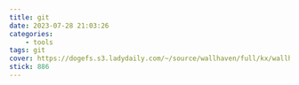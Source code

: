 ```yaml
---
title: git
date: 2023-07-28 21:03:26
categories: 
    - tools
tags: git
cover: https://dogefs.s3.ladydaily.com/~/source/wallhaven/full/kx/wallhaven-kx23d7.jpg?w=2560&h=1440&fmt=webp
stick: 886
---
```




